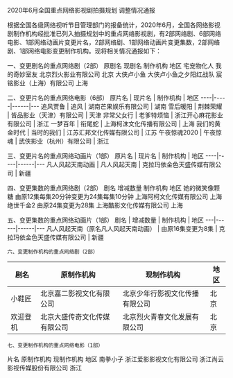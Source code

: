 
2020年6月全国重点网络影视剧拍摄规划
调整情况通报

根据全国各级网络视听节目管理部门的报备统计，2020年6月，全国各网络影视剧制作机构经批准已列入拍摄规划中的重点网络影视剧，有2部网络剧、6部网络电影、1部网络动画片变更片名，2部网络剧、1部网络动画片变更集数，2部网络剧、1部网络电影变更制作机构。现将相关情况通报如下：

一、变更剧名的重点网络剧（2部）
原剧名	现剧名	制作机构	地区
宅宠物化人	我的奇妙室友	北京烈火影业有限公司	北京
大侠卢小鱼	大侠卢小鱼之夕阳红战队	宸铭影业（上海）有限公司	上海

二、变更片名的重点网络电影（6部）
原片名 | 现片名 | 制作机构 | 地区
----|-----|------|---
追风贾鲁 | 追风 | 湖南芒果娱乐有限公司 | 湖南
雪后暖阳 | 荆棘荣耀 | 皆品影业（天津）有限公司 | 天津
非常父女行 | 老爹特烦恼 | 浙江开心麻花影业有限公司 | 浙江
一梦百年 | 衔尾蛇 | 上海柯沫文化传播有限公司 | 上海
我们的黄金时代 | 当时的我们 | 江苏汇邦文化传媒有限公司 | 江苏
午夜惊魂2020 | 午夜惊魂 | 武侠影业（杭州）有限公司 | 浙江

三、变更片名的重点网络动画片（1部）
原片名 | 现片名 | 制作机构 | 地区
----|-----|------|---
凡人风起天南动画 | 凡人风起天南 | 克拉玛依金色天盛传媒有限公司 | 新疆

四、变更集数的重点网络剧（2部）
剧名	增减数量	制作机构	地区
她的微笑像颗糖	由原12集每集20分钟变更为24集每集10分钟	上海阿柯文化传媒有限公司	上海
绝世千金2	由原24集变更为28集	上海酷影文化传媒有限公司	上海

五、变更集数的重点网络动画片（1部）
剧名 | 增减数量 | 制作机构 | 地区
---|------|------|---
凡人风起天南（原名凡人风起天南动画） | 由原16集变更为8集 | 克拉玛依金色天盛传媒有限公司 | 新疆

    六、变更制作机构的重点网络剧（2部）
剧名 | 原制作机构 | 现制作机构 | 地区
---|-------|-------|---
小鞋匠 | 北京嘉二影视文化有限公司 | 北京少年行影视文化传播有限公司 | 北京
欢迎登机 | 北京大盛传奇文化传媒有限公司 | 北京烈火青春文化发展有限公司 | 北京

    七、变更制作机构的重点网络电影（1部）
片名	原制作机构	现制作机构	地区
南拳小子	浙江爱影影视文化有限公司	浙江尚云影视传媒股份有限公司	浙江

   